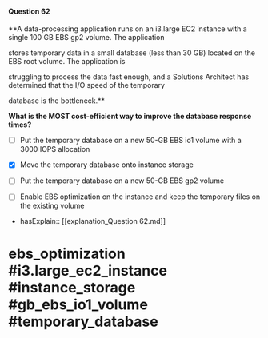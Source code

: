 #### Question  62

**A data-processing application runs on an i3.large EC2 instance with a single 100 GB EBS gp2 volume. The application

stores temporary data in a small database (less than 30 GB) located on the EBS root volume. The application is

struggling to process the data fast enough, and a Solutions Architect has determined that the I/O speed of the temporary

database is the bottleneck.**

**What is the MOST cost-efficient way to improve the database response times?**

- [ ] Put the temporary database on a new 50-GB EBS io1 volume with a 3000 IOPS allocation

- [x] Move the temporary database onto instance storage

- [ ] Put the temporary database on a new 50-GB EBS gp2 volume

- [ ] Enable EBS optimization on the instance and keep the temporary files on the existing volume

- hasExplain:: [[explanation_Question  62.md]]

# ebs_optimization #i3.large_ec2_instance #instance_storage #gb_ebs_io1_volume #temporary_database
